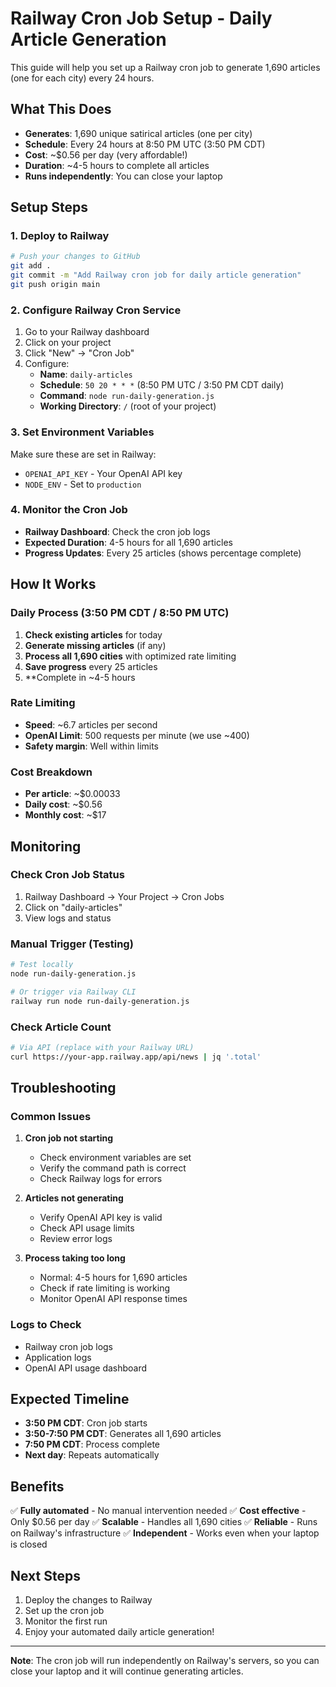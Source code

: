 # Railway Cron Job Setup - Daily Article Generation

This guide will help you set up a Railway cron job to generate 1,690 articles (one for each city) every 24 hours.

## What This Does

- **Generates**: 1,690 unique satirical articles (one per city)
- **Schedule**: Every 24 hours at 8:50 PM UTC (3:50 PM CDT)
- **Cost**: ~$0.56 per day (very affordable!)
- **Duration**: ~4-5 hours to complete all articles
- **Runs independently**: You can close your laptop

## Setup Steps

### 1. Deploy to Railway

```bash
# Push your changes to GitHub
git add .
git commit -m "Add Railway cron job for daily article generation"
git push origin main
```

### 2. Configure Railway Cron Service

1. Go to your Railway dashboard
2. Click on your project
3. Click "New" → "Cron Job"
4. Configure:
   - **Name**: `daily-articles`
   - **Schedule**: `50 20 * * *` (8:50 PM UTC / 3:50 PM CDT daily)
   - **Command**: `node run-daily-generation.js`
   - **Working Directory**: `/` (root of your project)

### 3. Set Environment Variables

Make sure these are set in Railway:
- `OPENAI_API_KEY` - Your OpenAI API key
- `NODE_ENV` - Set to `production`

### 4. Monitor the Cron Job

- **Railway Dashboard**: Check the cron job logs
- **Expected Duration**: 4-5 hours for all 1,690 articles
- **Progress Updates**: Every 25 articles (shows percentage complete)

## How It Works

### Daily Process (3:50 PM CDT / 8:50 PM UTC)
1. **Check existing articles** for today
2. **Generate missing articles** (if any)
3. **Process all 1,690 cities** with optimized rate limiting
4. **Save progress** every 25 articles
5. **Complete in ~4-5 hours

### Rate Limiting
- **Speed**: ~6.7 articles per second
- **OpenAI Limit**: 500 requests per minute (we use ~400)
- **Safety margin**: Well within limits

### Cost Breakdown
- **Per article**: ~$0.00033
- **Daily cost**: ~$0.56
- **Monthly cost**: ~$17

## Monitoring

### Check Cron Job Status
1. Railway Dashboard → Your Project → Cron Jobs
2. Click on "daily-articles"
3. View logs and status

### Manual Trigger (Testing)
```bash
# Test locally
node run-daily-generation.js

# Or trigger via Railway CLI
railway run node run-daily-generation.js
```

### Check Article Count
```bash
# Via API (replace with your Railway URL)
curl https://your-app.railway.app/api/news | jq '.total'
```

## Troubleshooting

### Common Issues

1. **Cron job not starting**
   - Check environment variables are set
   - Verify the command path is correct
   - Check Railway logs for errors

2. **Articles not generating**
   - Verify OpenAI API key is valid
   - Check API usage limits
   - Review error logs

3. **Process taking too long**
   - Normal: 4-5 hours for 1,690 articles
   - Check if rate limiting is working
   - Monitor OpenAI API response times

### Logs to Check
- Railway cron job logs
- Application logs
- OpenAI API usage dashboard

## Expected Timeline

- **3:50 PM CDT**: Cron job starts
- **3:50-7:50 PM CDT**: Generates all 1,690 articles
- **7:50 PM CDT**: Process complete
- **Next day**: Repeats automatically

## Benefits

✅ **Fully automated** - No manual intervention needed
✅ **Cost effective** - Only $0.56 per day
✅ **Scalable** - Handles all 1,690 cities
✅ **Reliable** - Runs on Railway's infrastructure
✅ **Independent** - Works even when your laptop is closed

## Next Steps

1. Deploy the changes to Railway
2. Set up the cron job
3. Monitor the first run
4. Enjoy your automated daily article generation!

---

**Note**: The cron job will run independently on Railway's servers, so you can close your laptop and it will continue generating articles.
